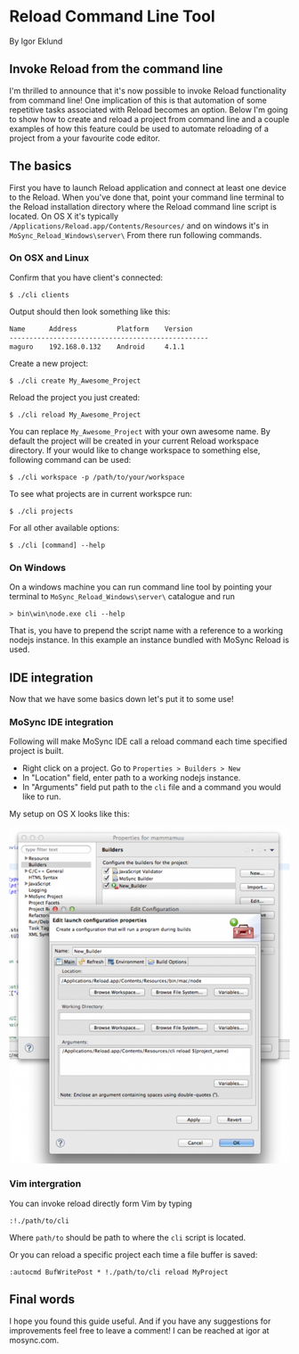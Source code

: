<!-- <mosyncheadertags>
<meta name="description" content="MoSync Reload Command Line Tool - Invoke Reload from the command line, run Reload from your favourite editor." />
<meta name="dcterms.description" content="MoSync Reload Command Line Tool - Invoke Reload from the command line, run Reload from your favourite editor." />
<meta name="keywords" content="app development,mobile development,javascript,rapid development" />
<title>MoSync Reload - Reload Command Line Tool</title>
</mosyncheadertags> -->

Reload Command Line Tool
========================

By Igor Eklund

Invoke Reload from the command line
-----------------------------------

I'm thrilled to announce that it's now possible to invoke Reload functionality from command line! One implication of this is that automation of some repetitive tasks associated with Reload becomes an option. Below I'm going to show how to create and reload a project from command line and a couple examples of how this feature could be used to automate reloading of a project from a your favourite code editor.

The basics
----------

First you have to launch Reload application and connect at least one device to the Reload. When you've done that, point your command line terminal to the Reload installation directory where the Reload command line script is located. On OS X it's typically `/Applications/Reload.app/Contents/Resources/` and on windows it's in `MoSync_Reload_Windows\server\` From there run following commands.

### On OSX and Linux

Confirm that you have client's connected:

    $ ./cli clients

Output should then look something like this:

    Name      Address          Platform    Version
    --------------------------------------------------
    maguro    192.168.0.132    Android     4.1.1

Create a new project:

    $ ./cli create My_Awesome_Project

Reload the project you just created:

    $ ./cli reload My_Awesome_Project

You can replace `My_Awesome_Project` with your own awesome name. By default the project will be created in your current Reload workspace directory. If your would like to change workspace to something else, following command can be used:

    $ ./cli workspace -p /path/to/your/workspace

To see what projects are in current workspce run:

    $ ./cli projects

For all other available options:

    $ ./cli [command] --help

### On Windows

On a windows machine you can run command line tool by pointing your terminal to `MoSync_Reload_Windows\server\` catalogue and run

    > bin\win\node.exe cli --help

That is, you have to prepend the script name with a reference to a working nodejs instance. In this example an instance bundled with MoSync Reload is used.

IDE integration
---------------

Now that we have some basics down let's put it to some use!

### MoSync IDE integration

Following will make MoSync IDE call a reload command each time specified project is built.

-   Right click on a project. Go to `Properties > Builders > New`
-   In "Location" field, enter path to a working nodejs instance.
-   In "Arguments" field put path to the `cli` file and a command you would like to run.

My setup on OS X looks like this: 

![MoSync IDE Reload integration.](images/mosync_ide_cli_setup.png "MoSync IDE Reload integration.")

### Vim intergration

You can invoke reload directly form Vim by typing

    :!./path/to/cli

Where `path/to` should be path to where the `cli` script is located.

Or you can reload a specific project each time a file buffer is saved:

    :autocmd BufWritePost * !./path/to/cli reload MyProject

Final words
-----------

I hope you found this guide useful. And if you have any suggestions for improvements feel free to leave a comment! I can be reached at igor at mosync.com.
